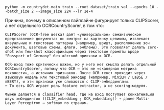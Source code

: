 ```
python -m countrydet.main train --root dataset/train_val --epochs 10 --batch_size 2 --image_size 224 --lr 1e-4
```


Причина, почему в описанном пайплайне фигурирует только CLIPScorer, а нет отдельного OCRCountryScorer, в том что:

    CLIPScorer (OCR-free ветка) даёт «универсальное» семантическое представление документа: он смотрит на картинку целиком, извлекает визуальные и текстовые паттерны (например, шрифт, расположение зон документа, цветовые схемы, флаги, эмблемы). Это позволяет делать zero-shot или few-shot классификацию через текстовые промпты вроде "Passport of Germany" без жёсткой привязки к OCR.

    OCR-вход тоже критически важен, но у него нет смысла делать отдельный OCRCountryScorer, потому что OCR — это не «скалярная метрика похожести», а источник признаков. После OCR текст проходит через языковую модель или текстовый энкодер (например, MiniLM / LaBSE / mBERT), и эти признаки уже сливаются с CLIP-эмбеддингами.
    ⬅ То есть OCR играет роль feature extractor, а не scoring-модуля.

    Фьюжн делается в classifier head, где на вход поступает конкатенация двух эмбеддингов ([CLIP_embedding ; OCR_embedding]) → далее Multi-Layer Perceptron → softmax по странам.

